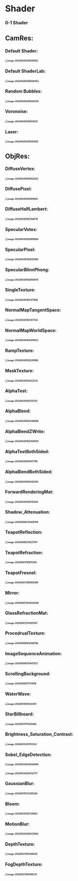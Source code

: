 # Shader
#### 0-1 Shader



## CamRes:

#### Default Shader:

#### <img src="./Pictures/image-20240429205559812.png" alt="image-20240429205559812" style="zoom: 50%;" /> 

#### Default ShaderLab:

#### <img src="./Pictures/image-20240429205828453.png" alt="image-20240429205828453" style="zoom: 50%;" />

#### Random Bubbles:

#### <img src="./Pictures/image-20240429205842529.png" alt="image-20240429205842529" style="zoom: 50%;" /> 

#### Voronoise:

#### <img src="./Pictures/image-20240429205914531.png" alt="image-20240429205914531" style="zoom: 50%;" /> 

#### Laser:

#### <img src="./Pictures/image-20240429205941455.png" alt="image-20240429205941455" style="zoom: 50%;" />



## ObjRes:

#### DiffuseVertex:

#### <img src="./Pictures/image-20240430182652042.png" alt="image-20240430182652042" style="zoom:50%;" />

#### DiffusePixel:

#### <img src="./Pictures/image-20240430182609581.png" alt="image-20240430182609581" style="zoom:50%;" />

#### DiffuseHalfLambert:

#### <img src="./Pictures/image-20240430182748276.png" alt="image-20240430182748276" style="zoom:50%;" />

#### SpecularVetex:

#### <img src="./Pictures/image-20240430182809564.png" alt="image-20240430182809564" style="zoom:50%;" />

#### SpecularPixel:

#### <img src="./Pictures/image-20240430182832085.png" alt="image-20240430182832085" style="zoom:50%;" />

#### SpecularBlinnPhong:

#### <img src="./Pictures/image-20240430182850878.png" alt="image-20240430182850878" style="zoom:50%;" />

#### SingleTexture:

#### <img src="./Pictures/image-20240430183127909.png" alt="image-20240430183127909" style="zoom:50%;" />

#### NormalMapTangentSpace:

#### <img src="./Pictures/image-20240430183147734.png" alt="image-20240430183147734" style="zoom:50%;" />

#### NormalMapWorldSpace:

#### <img src="./Pictures/image-20240430183205623.png" alt="image-20240430183205623" style="zoom:50%;" />

#### RampTexture:

#### <img src="./Pictures/image-20240430183229566.png" alt="image-20240430183229566" style="zoom:50%;" />

#### MaskTexture:

#### <img src="./Pictures/image-20240430183253312.png" alt="image-20240430183253312" style="zoom:50%;" />

#### AlphaTest:

#### <img src="./Pictures/image-20240430183313124.png" alt="image-20240430183313124" style="zoom:50%;" />

#### AlphaBlend:

#### <img src="./Pictures/image-20240430183338006.png" alt="image-20240430183338006" style="zoom:50%;" />

#### AlphaBlendZWrite:

#### <img src="./Pictures/image-20240430183356939.png" alt="image-20240430183356939" style="zoom:50%;" />

#### AlphaTestBothSided:

#### <img src="./Pictures/image-20240430183417795.png" alt="image-20240430183417795" style="zoom:50%;" />

#### AlphaBlendBothSided:

#### <img src="./Pictures/image-20240430183435292.png" alt="image-20240430183435292" style="zoom:50%;" />

#### ForwardRenderingMat:

#### <img src="./Pictures/image-20240430183515244.png" alt="image-20240430183515244" style="zoom:50%;" />

#### Shadow_Attenuation:

#### <img src="./Pictures/image-20240506210309788.png" alt="image-20240506210309788" style="zoom:50%;" />

#### TeapotReflection:

#### <img src="./Pictures/image-20240506210221787.png" alt="image-20240506210221787" style="zoom:50%;" />

#### TeapotRefraction:

#### <img src="./Pictures/image-20240507181011345.png" alt="image-20240507181011345" style="zoom:50%;" />

#### TeapotFresnel:

#### <img src="./Pictures/image-20240507180959399.png" alt="image-20240507180959399" style="zoom:50%;" />

#### Mirror:

#### <img src="./Pictures/image-20240507203832648.png" alt="image-20240507203832648" style="zoom:50%;" />

#### GlassRefractionMat:

#### <img src="./Pictures/image-20240507203951147.png" alt="image-20240507203951147" style="zoom:50%;" />

#### ProcedrualTexture:

#### <img src="./Pictures/image-20240508162508796.png" alt="image-20240508162508796" style="zoom:50%;" />

#### ImageSequenceAnimation:

#### <img src="./Pictures/image-20240508170447572.png" alt="image-20240508170447572" style="zoom:50%;" />

#### ScrollingBackground:

#### <img src="./Pictures/image-20240508173111819.png" alt="image-20240508173111819" style="zoom:50%;" />

#### WaterWave:

#### <img src="./Pictures/image-20240510181242191.png" alt="image-20240510181242191" style="zoom:50%;" />

#### StarBillboard:

#### <img src="./Pictures/image-20240511175541492.png" alt="image-20240511175541492" style="zoom:50%;" />

#### Brightness_Saturation_Contrast:

#### <img src="./Pictures/image-20240513201151233.png" alt="image-20240513201151233" style="zoom:50%;" />

#### Sobel_EdgeDetection:

#### <img src="./Pictures/image-20240514204544956.png" alt="image-20240514204544956" style="zoom:50%;" />

#### <img src="./Pictures/image-20240514204212777.png" alt="image-20240514204212777" style="zoom:50%;" />

#### GaussianBlur:

#### <img src="./Pictures/image-20240515172305240.png" alt="image-20240515172305240" style="zoom:50%;" />

#### Bloom:

#### <img src="./Pictures/image-20240515192725663.png" alt="image-20240515192725663" style="zoom:50%;" />

#### MotionBlur:

#### <img src="./Pictures/image-20240520200312503.png" alt="image-20240520200312503" style="zoom:50%;" />

#### DepthTexture:

#### <img src="./Pictures/image-20240521181446920.png" alt="image-20240521181446920" style="zoom:50%;" />

#### FogDepthTexture:

#### <img src="./Pictures/image-20240521181400231.png" alt="image-20240521181400231" style="zoom:50%;" />
